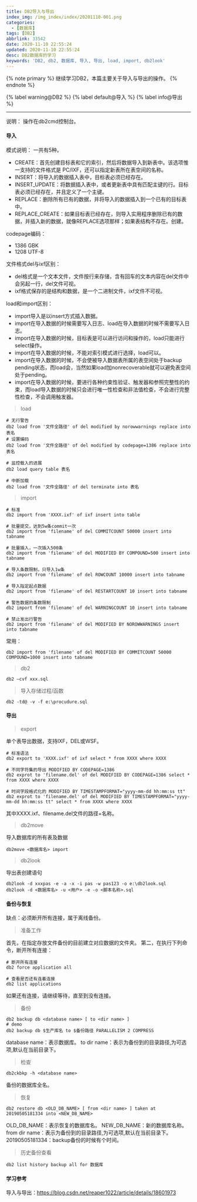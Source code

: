 ```yaml
---
title: DB2导入与导出
index_img: /img_index/index/20201110-001.png
categories:
  - [数据库]
tags: [DB2]
abbrlink: 33542
date: 2020-11-10 22:55:24
updated: 2020-11-10 22:55:24
desc: DB2数据库的学习
keywords: 'DB2, db2, 数据库, 导入, 导出, load, import, db2look'
---
```



{% note primary %}
继续学习DB2，本篇主要关于导入与导出的操作。
{% endnote %}

{% label warning@DB2 %} {% label default@导入 %} {% label info@导出 %}

<!--more-->
<hr />

说明：
操作在db2cmd控制台。

#### 导入

模式说明：
一共有5种。
- CREATE：首先创建目标表和它的索引，然后将数据导入到新表中。该选项惟一支持的文件格式是 PC/IXF，还可以指定新表所在表空间的名称。
- INSERT：将导入的数据插入表中，目标表必须已经存在。
- INSERT_UPDATE：将数据插入表中，或者更新表中具有匹配主键的行。目标表必须已经存在，并且定义了一个主键。
- REPLACE：删除所有已有的数据，并将导入的数据插入到一个已有的目标表中。
- REPLACE_CREATE：如果目标表已经存在，则导入实用程序删除已有的数据，并插入新的数据，就像REPLACE选项那样；如果表结构不存在。创建。

codepage编码：
- 1386 GBK
- 1208 UTF-8

文件格式del与ixf区别：
- del格式是一个文本文件，文件按行来存储，含有回车的文本内容在del文件中会另起一行，del文件可视。
- ixf格式保存的是结构和数据，是一个二进制文件，ixf文件不可视。

load和import区别：
- import导入是以insert方式插入数据。
- import在导入数据的时候需要写入日志、load在导入数据的时候不需要写入日志。
- import在导入数据的时候，目标表是可以进行访问和操作的，load只能进行select操作。
- import在导入数据的时候，不能对索引模式进行选择，load可以。
- import在导入数据的时候，不会使被导入数据表所属的表空间处于backup pending状态，而load会，当然如果load加nonrecoverable就可以避免表空间处于pending。
- import在导入数据的时候，要进行各种约束性验证、触发器和参照完整性的约束，而load导入数据的时候只会进行唯一性检查和非法值检查，不会进行完整性检查，不会调用触发器。

> load

```
# 无行警告
db2 load from '文件全路径' of del modified by norowwarnings replace into 表名
# 设置编码
db2 load from '文件全路径' of del modified by codepage=1386 replace into 表名

# 监控载入的进展
db2 load query table 表名

# 中断加载
db2 load from '文件全路径' of del terminate into 表名
```

> import

```
# 标准
db2 import from 'XXXX.ixf' of ixf insert into table

# 批量提交，达到5w条commit一次
db2 import from 'filename' of del COMMITCOUNT 50000 insert into tabname

# 批量插入，一次插入500条
db2 import from 'filename' of del MODIFIED BY COMPOUND=500 insert into tabname

# 导入条数限制，只导入1w条
db2 import from 'filename' of del ROWCOUNT 10000 insert into tabname

# 导入指定起点数据
db2 import from 'filename' of del RESTARTCOUNT 10 insert into tabname

# 警告数据的条数限制
db2 import from 'filename' of del WARNINGCOUNT 10 insert into tabname

# 禁止发出行警告
db2 import from 'filename' of del MODIFIED BY NOROWWARNINGS insert into tabname
```

常用：
```
db2 import from 'filename' of del MODIFIED BY COMMITCOUNT 50000 COMPOUND=1000 insert into tabname
```

> db2
```
db2 –cvf xxx.sql
```

> 导入存储过程/函数

```
db2 -td@ -v -f e:\procudure.sql
```

#### 导出

> export

单个表导出数据，支持IXF，DEL或WSF。
```
# 标准语法
db2 export to 'XXXX.ixf' of ixf select * from XXXX where XXXX

# 不同字符集的导出 MODIFIED BY CODEPAGE=1386
db2 exprot to 'filename.del' of del MODIFIED BY CODEPAGE=1386 select * from XXXX where XXXX

# 时间字段格式化的 MODIFIED BY TIMESTAMPFORMAT="yyyy-mm-dd hh:mm:ss tt"
db2 exprot to 'filename.del' of del MODIFIED BY TIMESTAMPFORMAT="yyyy-mm-dd hh:mm:ss tt" select * from XXXX where XXXX
```
其中XXXX.ixf、filename.del文件的路径+名称。

> db2move

导入数据库的所有表及数据
```
db2move <数据库名> import
```

> db2look

导出表创建语句
```
db2look -d xxxpas -e -a -x -i pas -w pas123 -o e:\db2look.sql
db2look -d <数据库名> -u <用户> -e -o <脚本名称>.sql
```

#### 备份与恢复

缺点：必须断开所有连接，属于离线备份。

> 准备工作

首先，在指定存放文件备份的目前建立对应数据的文件夹。
第二，在执行下列命令，断开所有连接：
```
# 断开所有连接
db2 force application all

# 查看是否还有连着连接
db2 list applications
```
如果还有连接，请继续等待，直至到没有连接。

> 备份

```
db2 backup db <database name> [ to <dir name> ]
# demo
db2 backup db $生产库名 to $备份路径 PARALLELISM 2 COMPRESS
```
database name：表示数据库。
to dir name：表示为备份到的目录路径,为可选项,默认在当前目录下。

> 检查

```
db2ckbkp -h <database name>
```
备份的数据库全名。

> 恢复

```
db2 restore db <OLD_DB_NAME> [ from <dir name> ] taken at 20190505181334 into <NEW_DB_NAME>
```
OLD_DB_NAME：表示恢复的数据库名。
NEW_DB_NAME：新的数据库名称。
from dir name：表示为备份到的目录路径,为可选项,默认在当前目录下。
20190505181334：backup备份的时候有个时间。

> 历史备份查看

```
db2 list history backup all for 数据库
```

#### 学习参考

导入与导出：https://blog.csdn.net/reaper1022/article/details/18601973
